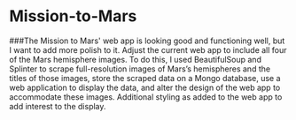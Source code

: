 # Mission-to-Mars
###The Mission to Mars' web app is looking good and functioning well, but I want to add more polish to it. Adjust the current web app to include all four of the Mars hemisphere images. To do this, I used BeautifulSoup and Splinter to scrape full-resolution images of Mars’s hemispheres and the titles of those images, store the scraped data on a Mongo database, use a web application to display the data, and alter the design of the web app to accommodate these images. Additional styling as added to the web app to add interest to the display.
